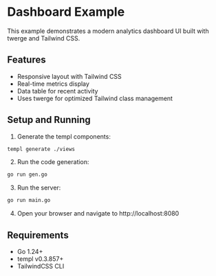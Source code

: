 # Dashboard Example

This example demonstrates a modern analytics dashboard UI built with twerge and Tailwind CSS.

## Features
- Responsive layout with Tailwind CSS
- Real-time metrics display
- Data table for recent activity
- Uses twerge for optimized Tailwind class management

## Setup and Running

1. Generate the templ components:
```sh
templ generate ./views
```

2. Run the code generation:
```sh
go run gen.go
```

3. Run the server:
```sh
go run main.go
```

4. Open your browser and navigate to http://localhost:8080

## Requirements
- Go 1.24+
- templ v0.3.857+
- TailwindCSS CLI